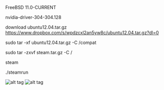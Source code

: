  FreeBSD 11.0-CURRENT
 
 nvidia-driver-304-304.128
 
 download ubuntu12.04.tar.gz   https://www.dropbox.com/s/wpdzcxl2an5yw8c/ubuntu12.04.tar.gz?dl=0
 
 sudo tar -xf ubuntu12.04.tar.gz -C /compat
 
 sudo tar -zxvf steam.tar.gz  -C /
 
 steam
 
 ./steamrun



![alt tag](https://raw.githubusercontent.com/SteamOnFreeBSD/Steam/master/2016-03-15-171059_1366x768_scrot.png)
![alt tag](https://raw.githubusercontent.com/SteamOnFreeBSD/Steam/master/2016-04-03-030913_1366x768_scrot.png)
